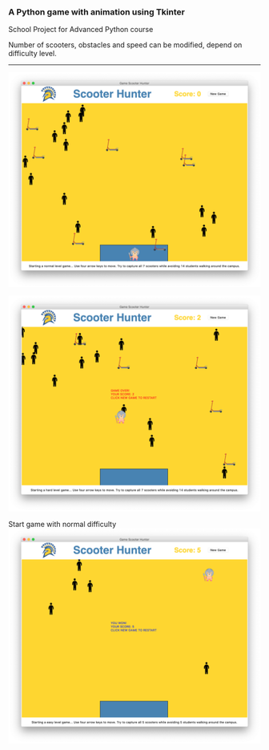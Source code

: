 ### A Python game with animation using Tkinter

School Project for Advanced Python course

Number of scooters, obstacles and speed can be modified, depend on 
difficulty level.

-------------------

![img](/Hw8/Screenshot/normal.png?raw=true "normal")

![img](/Hw8/Screenshot/hard.png?raw=true "hard")

Start game with normal difficulty
![img](/Hw8/Screenshot/easy.png?raw=true "easy")